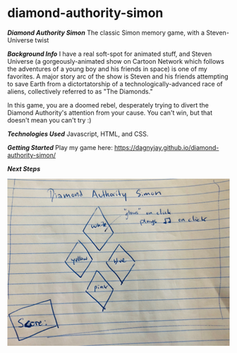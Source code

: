 # diamond-authority-simon
***Diamond Authority Simon***
The classic Simon memory game, with a Steven-Universe twist

___Background Info___
I have a real soft-spot for animated stuff, and Steven Universe (a gorgeously-animated show on Cartoon Network which follows the adventures of a young boy and his friends in space) is one of my favorites. A major story arc of the show is Steven and his friends attempting to save Earth from a dictortatorship of a technologically-advanced race of aliens, collectively referred to as "The Diamonds."

In this game, you are a doomed rebel, desperately trying to divert the Diamond Authority's attention from your cause. You can't win, but that doesn't mean you can't try :)

___Technologies Used___
Javascript, HTML, and CSS.

___Getting Started___
Play my game here: https://dagnyjay.github.io/diamond-authority-simon/

___Next Steps___

![Diamond-Authority-Simon-wireframe](./diamond-authority-simon.jpg)
